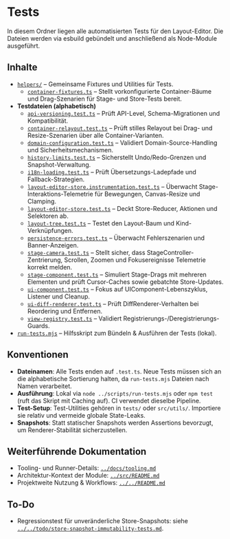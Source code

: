 # Tests

In diesem Ordner liegen alle automatisierten Tests für den Layout-Editor. Die Dateien werden via esbuild gebündelt und anschließend als Node-Module ausgeführt.

## Inhalte
- [`helpers/`](helpers) – Gemeinsame Fixtures und Utilities für Tests.
  - [`container-fixtures.ts`](helpers/container-fixtures.ts) – Stellt vorkonfigurierte Container-Bäume und Drag-Szenarien für Stage- und Store-Tests bereit.
- **Testdateien (alphabetisch)**
  - [`api-versioning.test.ts`](api-versioning.test.ts) – Prüft API-Level, Schema-Migrationen und Kompatibilität.
  - [`container-relayout.test.ts`](container-relayout.test.ts) – Prüft stilles Relayout bei Drag- und Resize-Szenarien über alle Container-Varianten.
  - [`domain-configuration.test.ts`](domain-configuration.test.ts) – Validiert Domain-Source-Handling und Sicherheitsmechanismen.
  - [`history-limits.test.ts`](history-limits.test.ts) – Sicherstellt Undo/Redo-Grenzen und Snapshot-Verwaltung.
  - [`i18n-loading.test.ts`](i18n-loading.test.ts) – Prüft Übersetzungs-Ladepfade und Fallback-Strategien.
  - [`layout-editor-store.instrumentation.test.ts`](layout-editor-store.instrumentation.test.ts) – Überwacht Stage-Interaktions-Telemetrie für Bewegungen, Canvas-Resize und Clamping.
  - [`layout-editor-store.test.ts`](layout-editor-store.test.ts) – Deckt Store-Reducer, Aktionen und Selektoren ab.
  - [`layout-tree.test.ts`](layout-tree.test.ts) – Testet den Layout-Baum und Kind-Verknüpfungen.
  - [`persistence-errors.test.ts`](persistence-errors.test.ts) – Überwacht Fehlerszenarien und Banner-Anzeigen.
  - [`stage-camera.test.ts`](stage-camera.test.ts) – Stellt sicher, dass StageController-Zentrierung, Scrollen, Zoomen und Fokusereignisse Telemetrie korrekt melden.
  - [`stage-component.test.ts`](stage-component.test.ts) – Simuliert Stage-Drags mit mehreren Elementen und prüft Cursor-Caches sowie gebatchte Store-Updates.
  - [`ui-component.test.ts`](ui-component.test.ts) – Fokus auf UIComponent-Lebenszyklus, Listener und Cleanup.
  - [`ui-diff-renderer.test.ts`](ui-diff-renderer.test.ts) – Prüft DiffRenderer-Verhalten bei Reordering und Entfernen.
  - [`view-registry.test.ts`](view-registry.test.ts) – Validiert Registrierungs-/Deregistrierungs-Guards.
- [`run-tests.mjs`](run-tests.mjs) – Hilfsskript zum Bündeln & Ausführen der Tests (lokal).

## Konventionen
- **Dateinamen**: Alle Tests enden auf `.test.ts`. Neue Tests müssen sich an die alphabetische Sortierung halten, da `run-tests.mjs` Dateien nach Namen verarbeitet.
- **Ausführung**: Lokal via `node ../scripts/run-tests.mjs` oder `npm test` (ruft das Skript mit Caching auf). CI verwendet dieselbe Pipeline.
- **Test-Setup**: Test-Utilities gehören in `tests/` oder `src/utils/`. Importiere sie relativ und vermeide globale State-Leaks.
- **Snapshots**: Statt statischer Snapshots werden Assertions bevorzugt, um Renderer-Stabilität sicherzustellen.

## Weiterführende Dokumentation
- Tooling- und Runner-Details: [`../docs/tooling.md`](../docs/tooling.md)
- Architektur-Kontext der Module: [`../src/README.md`](../src/README.md)
- Projektweite Nutzung & Workflows: [`../../README.md`](../../README.md)

## To-Do

- Regressionstest für unveränderliche Store-Snapshots: siehe [`../../todo/store-snapshot-immutability-tests.md`](../../todo/store-snapshot-immutability-tests.md).
